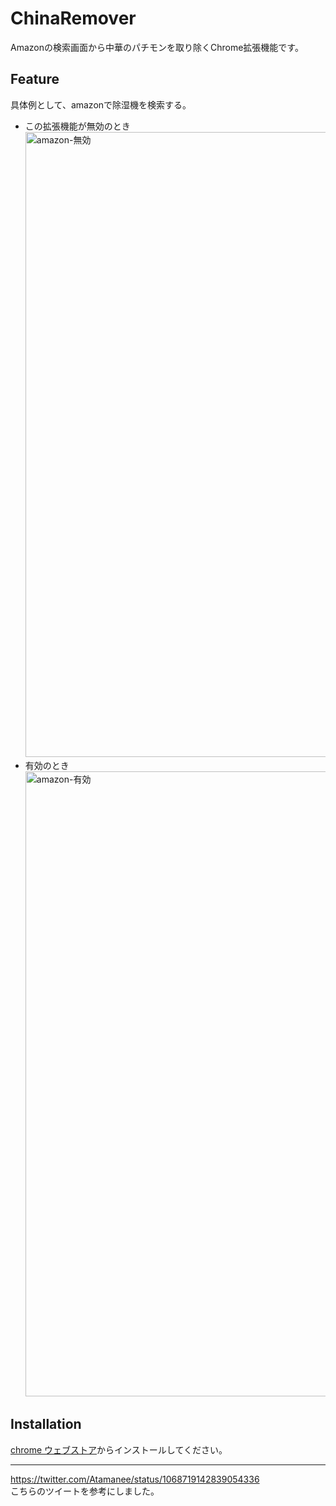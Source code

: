 # ChinaRemover
Amazonの検索画面から中華のパチモンを取り除くChrome拡張機能です。  

## Feature
具体例として、amazonで除湿機を検索する。
- この拡張機能が無効のとき
  <img width="1000" alt="amazon-無効" src="https://user-images.githubusercontent.com/22733958/136791680-5b924123-6523-4a07-a302-703e9c913e21.png">
- 有効のとき
  <img width="1000" alt="amazon-有効" src="https://user-images.githubusercontent.com/22733958/136791701-5203db3a-7dad-4daa-a631-64372898d5a4.png">


## Installation
[chrome ウェブストア](https://chrome.google.com/webstore/detail/china-remover/koddfmmljnagafaapbegnjacfhlhiefg?hl=ja&gl=001)からインストールしてください。

***
https://twitter.com/Atamanee/status/1068719142839054336  
こちらのツイートを参考にしました。
